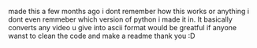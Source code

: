 made this a few months ago i dont remember how this works or anything i dont even remmeber which version of python i made it in. It basically converts any video u give into ascii format would be greatful if anyone wanst to clean the code and make a readme thank you :D
